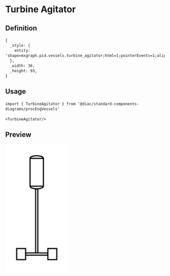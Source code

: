 # Turbine Agitator

## Definition

```
{
  _style: { 
    entity: 'shape=mxgraph.pid.vessels.turbine_agitator;html=1;pointerEvents=1;align=center;verticalLabelPosition=bottom;verticalAlign=top;dashed=0;',
  },
  _width: 36,
  _height: 93,
}
```

## Usage

```
import { TurbineAgitator } from '@diac/standard-components-diagrams/procEngVessels'

<TurbineAgitator/>
```

## Preview

<img src="./turbine-agitator.png" width="200"/>
